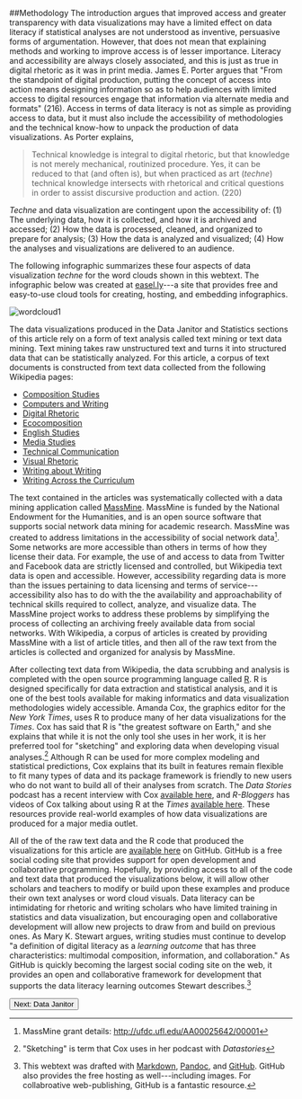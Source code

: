##Methodology
The introduction argues that improved access and greater transparency with data visualizations may have a limited effect on data literacy if statistical analyses are not understood as inventive, persuasive forms of argumentation. However, that does not mean that explaining methods and working to improve access is of lesser importance. Literacy and accessibility are always closely associated, and this is just as true in digital rhetoric as it was in print media. James E. Porter argues that "From the standpoint of digital production, putting the concept of access into action means designing information so as to help audiences with limited access to digital resources engage that information via alternate media and formats" (216). Access in terms of data literacy is not as simple as providing access to data, but it must also include the accessibility of methodologies and the technical know-how to unpack the production of data visualizations. As Porter explains, 

> Technical knowledge is integral to digital rhetoric, but that knowledge is not merely 
> mechanical, routinized procedure. Yes, it can be reduced to that (and often is), but when 
> practiced as art (*techne*) technical knowledge intersects with rhetorical and critical 
> questions in order to assist discursive production and action. (220)

*Techne* and data visualization are contingent upon the accessibility of: (1) The underlying data, how it is collected, and how it is archived and accessed; (2) How the data is processed, cleaned, and organized to prepare for analysis; (3) How the data is analyzed and visualized; (4) How the analyses and visualizations are delivered to an audience. 

The following infographic summarizes these four aspects of data visualization *techne* for the word clouds shown in this webtext. The infographic below was created at [easel.ly](http://easel.ly)---a site that provides free and easy-to-use cloud tools for creating, hosting, and embedding infographics. 

<a href="https://s3.amazonaws.com/easel.ly/all_easels/832990/wordcloud1/thumb.jpg"></a><img src="https://s3.amazonaws.com/easel.ly/all_easels/832990/wordcloud1/image.jpg" alt="wordcloud1" title="easel.ly" /></a>

The data visualizations produced in the Data Janitor and Statistics sections of this article rely on a form of text analysis called text mining or text data mining. Text mining takes raw unstructured text and turns it into structured data that can be statistically analyzed. For this article, a corpus of text documents is constructed from text data collected from the following Wikipedia pages:

- [Composition Studies](https://en.wikipedia.org/wiki/Composition_studies)
- [Computers and Writing](https://en.wikipedia.org/wiki/Computers_and_writing)
- [Digital Rhetoric](https://en.wikipedia.org/wiki/Digital_rhetoric)
- [Ecocomposition](https://en.wikipedia.org/wiki/Ecocomposition)
- [English Studies](https://en.wikipedia.org/wiki/English_studies)
- [Media Studies](https://en.wikipedia.org/wiki/Media_studies)
- [Technical Communication](https://en.wikipedia.org/wiki/Technical_communication)
- [Visual Rhetoric](https://en.wikipedia.org/wiki/Visual_rhetoric)
- [Writing about Writing](https://en.wikipedia.org/wiki/Writing_about_Writing)
- [Writing Across the Curriculum](https://en.wikipedia.org/wiki/Writing_Across_the_Curriculum)

The text contained in the articles was systematically collected with a data mining application called [MassMine](http://massmine.org). MassMine is funded by the National Endowment for the Humanities, and is an open source software that supports social network data mining for academic research. MassMine was created to address limitations in the accessibility of social network data[^1]. Some networks are more accessible than others in terms of how they license their data. For example, the use of and access to data from Twitter and Facebook data are strictly licensed and controlled, but Wikipedia text data is open and accessible. However, accessibility regarding data is more than the issues pertaining to data licensing and terms of service---accessibility also has to do with the the availability and approachability of technical skills required to collect, analyze, and visualize data. The MassMine project works to address these problems by simplifying the process of collecting an archiving freely available data from social networks. With Wikipedia, a corpus of articles is created by providing MassMine with a list of article titles, and then all of the raw text from the articles is collected and organized for analysis by MassMine. 

After collecting text data from Wikipedia, the data scrubbing and analysis is completed with the open source programming language called [R](https://www.r-project.org/). R is designed specifically for data extraction and statistical analysis, and it is one of the best tools available for making informatics and data visualization methodologies widely accessible. Amanda Cox, the graphics editor for the *New York Times*, uses R to produce many of her data visualizations for the *Times*. Cox has said that R is "the greatest software on Earth," and she explains that while it is not the only tool she uses in her work, it is her preferred tool for "sketching" and exploring data when developing visual analyses.[^2] Although R can be used for more complex modeling and statistical predictions, Cox explains that its built in features remain flexible to fit many types of data and its package framework is friendly to new users who do not want to build all of their analyses from scratch. The *Data Stories* podcast has a recent interview with Cox [available here](http://datastori.es/ds-56-amanda-cox-nyt/#t=15:44.838), and *R-Bloggers* has videos of Cox talking about using R at the *Times* [available here](http://www.r-bloggers.com/amanda-cox-on-how-the-new-york-times-graphics-department-uses-r/). These resources provide real-world examples of how data visualizations are produced for a major media outlet.

All of the of the raw text data and the R code that produced the visualizations for this article are [available here](https://github.com/aabeveridge/data-janitor) on GitHub. GitHub is a free social coding site that provides support for open development and collaborative programming. Hopefully, by providing access to all of the code and text data that produced the visualizations below, it will allow other scholars and teachers to modify or build upon these examples and produce their own text analyses or word cloud visuals. Data literacy can be intimidating for rhetoric and writing scholars who have limited training in statistics and data visualization, but encouraging open and collaborative development will allow new projects to draw from and build on previous ones. As Mary K. Stewart argues, writing studies must continue to develop "a definition of digital literacy as a *learning outcome* that has three characteristics: multimodal composition, information, and collaboration." As GitHub is quickly becoming the largest social coding site on the web, it provides an open and collaborative framework for development that supports the data literacy learning outcomes Stewart describes.[^3] 

<a href="http://aaronbeveridge.com/data-janitor/janitor.html"><button>Next: Data Janitor</button></a>

[^1]: MassMine grant details: <http://ufdc.ufl.edu/AA00025642/00001>
[^2]: "Sketching" is term that Cox uses in her podcast with *Datastories*
[^3]: This webtext was drafted with [Markdown](https://en.wikipedia.org/wiki/Markdown), [Pandoc](http://pandoc.org/), and [GitHub](https://github.com/). GitHub also provides the free hosting as well---including images. For collabroative web-publishing, GitHub is a fantastic resource.
